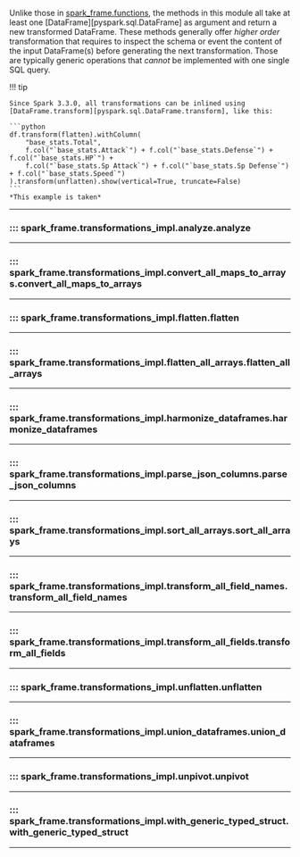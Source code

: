 Unlike those in [spark_frame.functions](/spark-frame/reference/functions), the methods in this module all take at least one
[DataFrame][pyspark.sql.DataFrame] as argument and return a new transformed DataFrame.
These methods generally offer _higher order_ transformation that requires to inspect the schema or event the content
of the input DataFrame(s) before generating the next transformation. Those are typically generic operations 
that _cannot_ be implemented with one single SQL query.

!!! tip

    Since Spark 3.3.0, all transformations can be inlined using 
    [DataFrame.transform][pyspark.sql.DataFrame.transform], like this:

    ```python
    df.transform(flatten).withColumn(
        "base_stats.Total",
        f.col("`base_stats.Attack`") + f.col("`base_stats.Defense`") + f.col("`base_stats.HP`") +
        f.col("`base_stats.Sp Attack`") + f.col("`base_stats.Sp Defense`") + f.col("`base_stats.Speed`")
    ).transform(unflatten).show(vertical=True, truncate=False)
    ```
    *This example is taken*

---

### ::: spark_frame.transformations_impl.analyze.analyze
---
### ::: spark_frame.transformations_impl.convert_all_maps_to_arrays.convert_all_maps_to_arrays
---
### ::: spark_frame.transformations_impl.flatten.flatten
---
### ::: spark_frame.transformations_impl.flatten_all_arrays.flatten_all_arrays
---
### ::: spark_frame.transformations_impl.harmonize_dataframes.harmonize_dataframes
---
### ::: spark_frame.transformations_impl.parse_json_columns.parse_json_columns
---
### ::: spark_frame.transformations_impl.sort_all_arrays.sort_all_arrays
---
### ::: spark_frame.transformations_impl.transform_all_field_names.transform_all_field_names
---
### ::: spark_frame.transformations_impl.transform_all_fields.transform_all_fields
---
### ::: spark_frame.transformations_impl.unflatten.unflatten
---
### ::: spark_frame.transformations_impl.union_dataframes.union_dataframes
---
### ::: spark_frame.transformations_impl.unpivot.unpivot
---
### ::: spark_frame.transformations_impl.with_generic_typed_struct.with_generic_typed_struct
---
